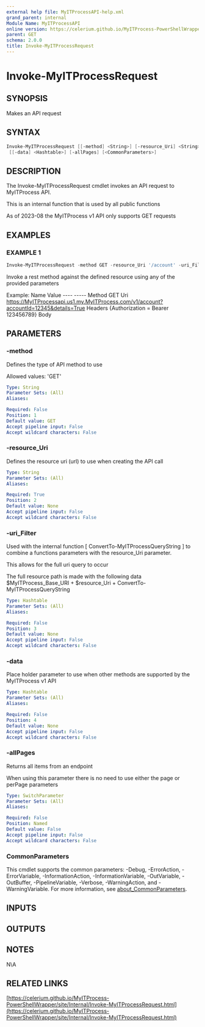 ```yaml
---
external help file: MyITProcessAPI-help.xml
grand_parent: internal
Module Name: MyITProcessAPI
online version: https://celerium.github.io/MyITProcess-PowerShellWrapper/site/internal/Invoke-MyITProcessRequest.html
parent: GET
schema: 2.0.0
title: Invoke-MyITProcessRequest
---
```


# Invoke-MyITProcessRequest

## SYNOPSIS
Makes an API request

## SYNTAX

```powershell
Invoke-MyITProcessRequest [[-method] <String>] [-resource_Uri] <String> [[-uri_Filter] <Hashtable>]
 [[-data] <Hashtable>] [-allPages] [<CommonParameters>]
```

## DESCRIPTION
The Invoke-MyITProcessRequest cmdlet invokes an API request to MyITProcess API.

This is an internal function that is used by all public functions

As of 2023-08 the MyITProcess v1 API only supports GET requests

## EXAMPLES

### EXAMPLE 1
```powershell
Invoke-MyITProcessRequest -method GET -resource_Uri '/account' -uri_Filter $uri_Filter
```

Invoke a rest method against the defined resource using any of the provided parameters

Example:
    Name                           Value
    ----                           -----
    Method                         GET
    Uri                            https://MyITProcessapi.us1.my.MyITProcess.com/v1/account?accountId=12345&details=True
    Headers                        {Authorization = Bearer 123456789}
    Body

## PARAMETERS

### -method
Defines the type of API method to use

Allowed values:
'GET'

```yaml
Type: String
Parameter Sets: (All)
Aliases:

Required: False
Position: 1
Default value: GET
Accept pipeline input: False
Accept wildcard characters: False
```

### -resource_Uri
Defines the resource uri (url) to use when creating the API call

```yaml
Type: String
Parameter Sets: (All)
Aliases:

Required: True
Position: 2
Default value: None
Accept pipeline input: False
Accept wildcard characters: False
```

### -uri_Filter
Used with the internal function \[ ConvertTo-MyITProcessQueryString \] to combine
a functions parameters with the resource_Uri parameter.

This allows for the full uri query to occur

The full resource path is made with the following data
$MyITProcess_Base_URI + $resource_Uri + ConvertTo-MyITProcessQueryString

```yaml
Type: Hashtable
Parameter Sets: (All)
Aliases:

Required: False
Position: 3
Default value: None
Accept pipeline input: False
Accept wildcard characters: False
```

### -data
Place holder parameter to use when other methods are supported
by the MyITProcess v1 API

```yaml
Type: Hashtable
Parameter Sets: (All)
Aliases:

Required: False
Position: 4
Default value: None
Accept pipeline input: False
Accept wildcard characters: False
```

### -allPages
Returns all items from an endpoint

When using this parameter there is no need to use either the page or perPage
parameters

```yaml
Type: SwitchParameter
Parameter Sets: (All)
Aliases:

Required: False
Position: Named
Default value: False
Accept pipeline input: False
Accept wildcard characters: False
```

### CommonParameters
This cmdlet supports the common parameters: -Debug, -ErrorAction, -ErrorVariable, -InformationAction, -InformationVariable, -OutVariable, -OutBuffer, -PipelineVariable, -Verbose, -WarningAction, and -WarningVariable. For more information, see [about_CommonParameters](http://go.microsoft.com/fwlink/?LinkID=113216).

## INPUTS

## OUTPUTS

## NOTES
N\A

## RELATED LINKS

[https://celerium.github.io/MyITProcess-PowerShellWrapper/site/Internal/Invoke-MyITProcessRequest.html](https://celerium.github.io/MyITProcess-PowerShellWrapper/site/Internal/Invoke-MyITProcessRequest.html)

